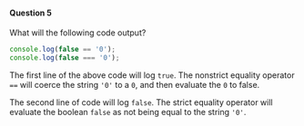 #### Question 5

What will the following code output?

```javascript
console.log(false == '0');
console.log(false === '0');
```

The first line of the above code will log `true`.  The nonstrict equality operator  `==` will coerce the string `'0'` to a `0`, and then evaluate the `0` to false.

The second line of code will log `false`.  The strict equality operator will evaluate the boolean `false` as not being equal to the string `'0'`.